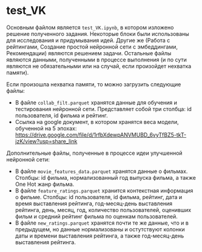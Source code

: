 # test_VK
Основным файлом является ```test_VK.ipynb```, в котором изложено решение полученного задания. Некоторые блоки были использованы для исследования и придумывания идей. Другие же (Работа с рейтингами, Создание простой нейронной сети с эмбеддингами, Рекомендации) являются решением задачи. 
Остальные файлы являются данными, полученными в процессе выполнения (и по сути являются не обязательными или на случай, если произойдет нехватка памяти).

Если произошла нехватка памяти, то можно загрузить следующие файлы:
- В файле ```collab_filt.parquet``` хранятся данные для обучения и тестирования нейронной сети. Представляет собой три столбца: id пользователя, id фильма и рейтинг.
- Ссылка на google документ, в котором хранятся веса модели, обученной на 5 эпохах: https://drive.google.com/file/d/1rfbXdewpANVMUBD_6vyTfBZ5-tkT-jzK/view?usp=share_link

Дополнительные файлы, полученные в процессе идеи улучшенной нейронной сети:
- В файле ```movie_features_data.parquet``` хранятся данные о фильмах. Столбцы: id фильма, нормализованный год выпуска фильма, а также One Hot жанр фильма.
- В файле ```feature_ratings.parquet``` хранится контекстная информация о фильме. Столбцы: id пользователя, id фильма, рейтинг, дата и время выставления рейтинга, год-месяц-день выставления рейтинга, день, месяц, год, количество пользователей, оценивших фильм и средний рейтинг фильма по оценкам пользователей.
- В файле ```new_ratings.parquet``` хранятся почти те же данные, что и в предыдущем, но данные нормализованы и остутствуют колонки даты и времени выставления рейтинга, а также год-месяц-день выставления рейтинга.
